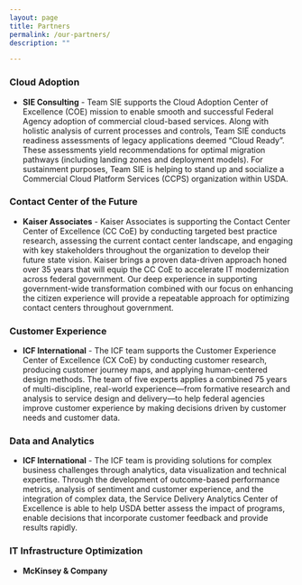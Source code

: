 ```yaml
---
layout: page
title: Partners
permalink: /our-partners/
description: ""

---
```



### Cloud Adoption
- **SIE Consulting** - Team SIE supports the Cloud Adoption Center of Excellence (COE) mission to enable smooth and successful Federal Agency adoption of commercial cloud-based services.  Along with holistic analysis of current processes and controls, Team SIE conducts readiness assessments of legacy applications deemed “Cloud Ready”.  These assessments yield recommendations for optimal migration pathways (including landing zones and deployment models).  For sustainment purposes, Team SIE is helping to stand up and socialize a Commercial Cloud Platform Services (CCPS) organization within USDA. 

### Contact Center of the Future
- **Kaiser Associates** - Kaiser Associates is supporting the Contact Center Center of Excellence (CC CoE) by conducting targeted best practice research, assessing the current contact center landscape, and engaging with key stakeholders throughout the organization to develop their future state vision. Kaiser brings a proven data-driven approach honed over 35 years that will equip the CC CoE to accelerate IT modernization across federal government. Our deep experience in supporting government-wide transformation combined with our focus on enhancing the citizen experience will provide a repeatable approach for optimizing contact centers throughout government.  

### Customer Experience
- **ICF International** -  The ICF team supports the Customer Experience Center of Excellence (CX CoE) by conducting customer research, producing customer journey maps, and applying human-centered design methods. The team of five experts applies a combined 75 years of multi-discipline, real-world experience—from formative research and analysis to service design and delivery—to help federal agencies improve customer experience by making decisions driven by customer needs and customer data.

### Data and Analytics
- **ICF International** -  The ICF team is providing solutions for complex business challenges through analytics, data visualization and technical expertise.  Through the development of outcome-based performance metrics, analysis of sentiment and customer experience, and the integration of complex data, the Service Delivery Analytics Center of Excellence is able to help USDA better assess the impact of programs, enable decisions that incorporate customer feedback and provide results rapidly.

### IT Infrastructure Optimization
- **McKinsey & Company** 
